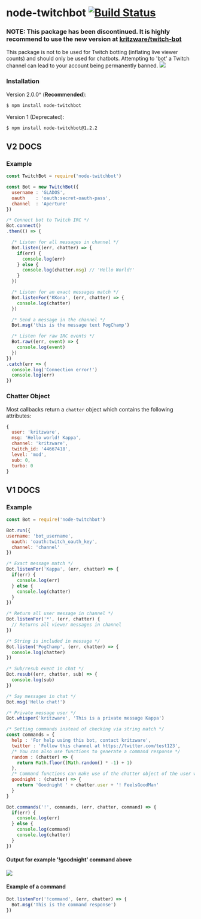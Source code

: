 # node-twitchbot [![Build Status](https://travis-ci.org/kritzware/node-twitchbot.svg?branch=master)](https://travis-ci.org/kritzware/node-twitchbot)

### NOTE: This package has been discontinued. It is highly recommend to use the new version at [kritzware/twitch-bot](https://github.com/kritzware/twitch-bot)

This package is not to be used for Twitch botting (inflating live viewer counts) and should only be used for chatbots. Attempting to 'bot' a Twitch channel can lead to your account being permanently banned. ![](https://static-cdn.jtvnw.net/emoticons/v1/91/1.0)

### Installation
Version 2.0.0^ (<b>Recommended</b>): 
```bash
$ npm install node-twitchbot
```
Version 1 (Deprecated):
```bash
$ npm install node-twitchbot@1.2.2
```

## V2 DOCS
### Example
```javascript
const TwitchBot = require('node-twitchbot')

const Bot = new TwitchBot({
  username : 'GLADOS',
  oauth    : 'oauth:secret-oauth-pass',
  channel  : 'Aperture'
})

/* Connect bot to Twitch IRC */
Bot.connect()
.then(() => {

  /* Listen for all messages in channel */
  Bot.listen((err, chatter) => {
    if(err) {
      console.log(err)
    } else {
      console.log(chatter.msg) // 'Hello World!'
    }
  })

  /* Listen for an exact messages match */
  Bot.listenFor('KKona', (err, chatter) => {
    console.log(chatter)
  })

  /* Send a message in the channel */
  Bot.msg('this is the message text PogChamp')

  /* Listen for raw IRC events */
  Bot.raw((err, event) => {
    console.log(event)
  })
})
.catch(err => {
  console.log('Connection error!')
  console.log(err)
})
```

### Chatter Object
Most callbacks return a `chatter` object which contains the following attributes:
```javascript
{
  user: 'kritzware',
  msg: 'Hello world! Kappa',
  channel: 'kritzware',
  twitch_id: '44667418',
  level: 'mod',
  sub: 0,
  turbo: 0
}
```

## V1 DOCS
### Example
```javascript
const Bot = require('node-twitchbot')

Bot.run({
username: 'bot_username',
  oauth: 'oauth:twitch_oauth_key',
  channel: 'channel'
})

/* Exact message match */
Bot.listenFor('Kappa', (err, chatter) => {
  if(err) {
    console.log(err)
  } else {
    console.log(chatter)
  }
})

/* Return all user message in channel */
Bot.listenFor('*', (err, chatter) {
  // Returns all viewer messages in channel
})

/* String is included in message */
Bot.listen('PogChamp', (err, chatter) => {
  console.log(chatter)
})

/* Sub/resub event in chat */
Bot.resub((err, chatter, sub) => {
  console.log(sub)
})

/* Say messages in chat */
Bot.msg('Hello chat!')

/* Private message user */
Bot.whisper('kritzware', 'This is a private message Kappa')

/* Setting commands instead of checking via string match */
const commands = {
  help : 'For help using this bot, contact kritzware',
  twitter : 'Follow this channel at https://twitter.com/test123',
  /* You can also use functions to generate a command response */
  random : (chatter) => {
    return Math.floor((Math.random() * -1) + 1)
  },
  /* Command functions can make use of the chatter object of the user who executed the command */
  goodnight : (chatter) => {
    return 'Goodnight ' + chatter.user + '! FeelsGoodMan'
  }
}

Bot.commands('!', commands, (err, chatter, command) => {
  if(err) {
    console.log(err)
  } else {
    console.log(command)
    console.log(chatter)
  }
})
```

#### Output for example '!goodnight' command above
![](http://i.imgur.com/buPqiaK.gif)

#### Example of a command
```javascript
Bot.listenFor('!command', (err, chatter) => {
  Bot.msg('This is the command response')
})
```
